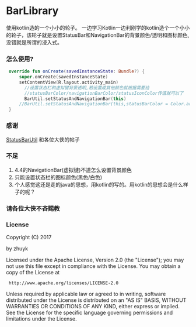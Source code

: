 # BarLibrary
使用kotlin造的一个小小的轮子。
一边学习Kotlin一边利刚学的kotlin造个一个小小的轮子，该轮子就是设置StatusBar和NavigationBar的背景颜色/透明和图标颜色,没错就是所谓的浸入式。

### 怎么使用?

   ```kotlin
    override fun onCreate(savedInstanceState: Bundle?) {
        super.onCreate(savedInstanceState)
        setContentView(R.layout.activity_main)
        //设置状态栏和虚拟键背景透明,若设置成其他颜色就根据需要给
        //statusBarColor/navigationBarColor/statusIconColor传值就可以了
        BarUtil.setStatusAndNavigationBar(this)
        //BarUtil.setStatusAndNavigationBar(this,statusBarColor = Color.argb(100,10,10,255),statusIconColor = false)
    }
   ```
   
### 感谢 

[StatusBarUtil](https://github.com/laobie/StatusBarUtil)
和各位大侠的帖子

### 不足

1. 4.4的NavigationBar(虚拟键)不道怎么设置背景颜色
2. 只能设置状态栏的图标颜色(黑色/白色)
3. 个人感觉这还是走的java的思想，用kotlin的写的。用kotlin的思想会是什么样子的呢？

### 请各位大侠不吝赐教

### License

 Copyright (C) 2017
 
  by zhuyk
  
  Licensed under the Apache License, Version 2.0 (the "License");
  you may not use this file except in compliance with the License.
  You may obtain a copy of the License at
 
     http://www.apache.org/licenses/LICENSE-2.0
 
  Unless required by applicable law or agreed to in writing, software
  distributed under the License is distributed on an "AS IS" BASIS,
  WITHOUT WARRANTIES OR CONDITIONS OF ANY KIND, either express or implied.
  See the License for the specific language governing permissions and
  limitations under the License.
